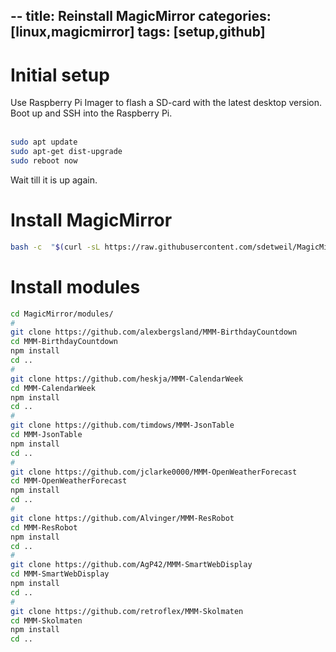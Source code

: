 --
title: Reinstall MagicMirror
categories: [linux,magicmirror]
tags: [setup,github]
---

# Initial setup
Use Raspberry Pi Imager to flash a SD-card with the latest desktop version.<br>
Boot up and SSH into the Raspberry Pi.<br><br>

```bash
sudo apt update
sudo apt-get dist-upgrade
sudo reboot now
```
Wait till it is up again.

# Install MagicMirror

```bash
bash -c  "$(curl -sL https://raw.githubusercontent.com/sdetweil/MagicMirror_scripts/master/raspberry.sh)"
```

# Install modules

```bash
cd MagicMirror/modules/
#
git clone https://github.com/alexbergsland/MMM-BirthdayCountdown
cd MMM-BirthdayCountdown
npm install
cd ..
#
git clone https://github.com/heskja/MMM-CalendarWeek
cd MMM-CalendarWeek
npm install
cd ..
#
git clone https://github.com/timdows/MMM-JsonTable
cd MMM-JsonTable
npm install
cd ..
#
git clone https://github.com/jclarke0000/MMM-OpenWeatherForecast
cd MMM-OpenWeatherForecast
npm install
cd ..
#
git clone https://github.com/Alvinger/MMM-ResRobot
cd MMM-ResRobot
npm install
cd ..
#
git clone https://github.com/AgP42/MMM-SmartWebDisplay
cd MMM-SmartWebDisplay
npm install
cd ..
#
git clone https://github.com/retroflex/MMM-Skolmaten
cd MMM-Skolmaten
npm install
cd ..
```